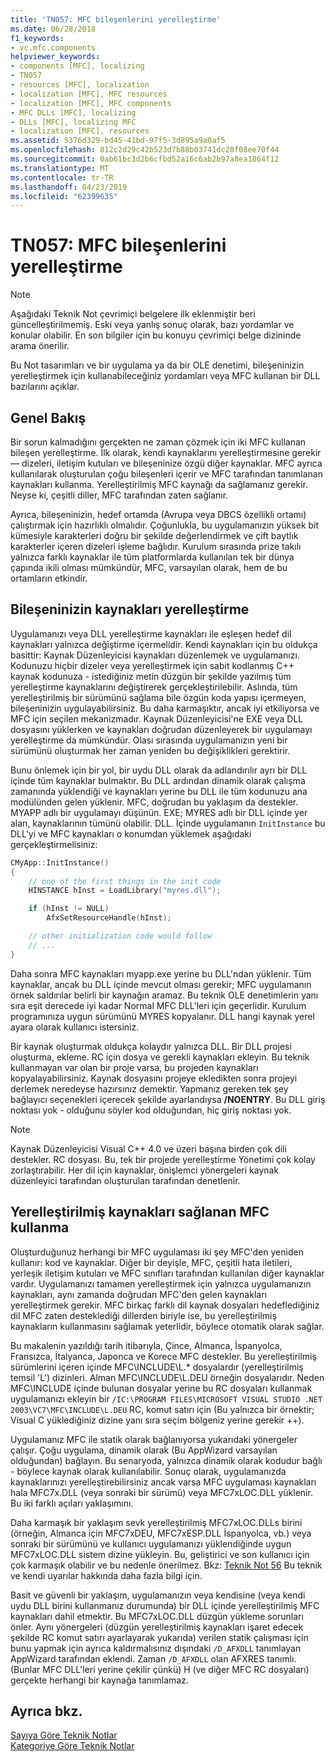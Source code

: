 ```yaml
---
title: 'TN057: MFC bileşenlerini yerelleştirme'
ms.date: 06/28/2018
f1_keywords:
- vc.mfc.components
helpviewer_keywords:
- components [MFC], localizing
- TN057
- resources [MFC], localization
- localization [MFC], MFC resources
- localization [MFC], MFC components
- MFC DLLs [MFC], localizing
- DLLs [MFC], localizing MFC
- localization [MFC], resources
ms.assetid: 5376d329-bd45-41bd-97f5-3d895a9a0af5
ms.openlocfilehash: 812c2d29c42b523d7b88b03741dc20f08ee70f44
ms.sourcegitcommit: 0ab61bc3d2b6cfbd52a16c6ab2b97a8ea1864f12
ms.translationtype: MT
ms.contentlocale: tr-TR
ms.lasthandoff: 04/23/2019
ms.locfileid: "62399635"
---
```

# <a name="tn057-localization-of-mfc-components"></a>TN057: MFC bileşenlerini yerelleştirme

> [!NOTE]
> Aşağıdaki Teknik Not çevrimiçi belgelere ilk eklenmiştir beri güncelleştirilmemiş. Eski veya yanlış sonuç olarak, bazı yordamlar ve konular olabilir. En son bilgiler için bu konuyu çevrimiçi belge dizininde arama önerilir.

Bu Not tasarımları ve bir uygulama ya da bir OLE denetimi, bileşeninizin yerelleştirmek için kullanabileceğiniz yordamları veya MFC kullanan bir DLL bazılarını açıklar.

## <a name="overview"></a>Genel Bakış

Bir sorun kalmadığını gerçekten ne zaman çözmek için iki MFC kullanan bileşen yerelleştirme. İlk olarak, kendi kaynaklarını yerelleştirmesine gerekir — dizeleri, iletişim kutuları ve bileşeninize özgü diğer kaynaklar. MFC ayrıca kullanılarak oluşturulan çoğu bileşenleri içerir ve MFC tarafından tanımlanan kaynakları kullanma. Yerelleştirilmiş MFC kaynağı da sağlamanız gerekir. Neyse ki, çeşitli diller, MFC tarafından zaten sağlanır.

Ayrıca, bileşeninizin, hedef ortamda (Avrupa veya DBCS özellikli ortamı) çalıştırmak için hazırlıklı olmalıdır. Çoğunlukla, bu uygulamanızın yüksek bit kümesiyle karakterleri doğru bir şekilde değerlendirmek ve çift baytlık karakterler içeren dizeleri işleme bağlıdır. Kurulum sırasında prize takılı yalnızca farklı kaynaklar ile tüm platformlarda kullanılan tek bir dünya çapında ikili olması mümkündür, MFC, varsayılan olarak, hem de bu ortamların etkindir.

## <a name="localizing-your-components-resources"></a>Bileşeninizin kaynakları yerelleştirme

Uygulamanızı veya DLL yerelleştirme kaynakları ile eşleşen hedef dil kaynakları yalnızca değiştirme içermelidir. Kendi kaynakları için bu oldukça basittir: Kaynak Düzenleyicisi kaynakları düzenlemek ve uygulamanızı. Kodunuzu hiçbir dizeler veya yerelleştirmek için sabit kodlanmış C++ kaynak kodunuza - istediğiniz metin düzgün bir şekilde yazılmış tüm yerelleştirme kaynaklarını değiştirerek gerçekleştirilebilir. Aslında, tüm yerelleştirilmiş bir sürümünü sağlama bile özgün koda yapısı içermeyen, bileşeninizin uygulayabilirsiniz. Bu daha karmaşıktır, ancak iyi etkiliyorsa ve MFC için seçilen mekanizmadır. Kaynak Düzenleyicisi'ne EXE veya DLL dosyasını yüklerken ve kaynakları doğrudan düzenleyerek bir uygulamayı yerelleştirme da mümkündür. Olası sırasında uygulamanızın yeni bir sürümünü oluşturmak her zaman yeniden bu değişiklikleri gerektirir.

Bunu önlemek için bir yol, bir uydu DLL olarak da adlandırılır ayrı bir DLL içinde tüm kaynaklar bulmaktır. Bu DLL ardından dinamik olarak çalışma zamanında yüklendiği ve kaynakları yerine bu DLL ile tüm kodunuzu ana modülünden gelen yüklenir. MFC, doğrudan bu yaklaşım da destekler. MYAPP adlı bir uygulamayı düşünün. EXE; MYRES adlı bir DLL içinde yer alan, kaynaklarının tümünü olabilir. DLL. İçinde uygulamanın `InitInstance` bu DLL'yi ve MFC kaynakları o konumdan yüklemek aşağıdaki gerçekleştirmelisiniz:

```cpp
CMyApp::InitInstance()
{
    // one of the first things in the init code
    HINSTANCE hInst = LoadLibrary("myres.dll");

    if (hInst != NULL)
        AfxSetResourceHandle(hInst);

    // other initialization code would follow
    // ...
}
```

Daha sonra MFC kaynakları myapp.exe yerine bu DLL'ndan yüklenir. Tüm kaynaklar, ancak bu DLL içinde mevcut olması gerekir; MFC uygulamanın örnek saldırılar belirli bir kaynağın aramaz. Bu teknik OLE denetimlerin yanı sıra eşit derecede iyi kadar Normal MFC DLL'leri için geçerlidir. Kurulum programınıza uygun sürümünü MYRES kopyalanır. DLL hangi kaynak yerel ayara olarak kullanıcı istersiniz.

Bir kaynak oluşturmak oldukça kolaydır yalnızca DLL. Bir DLL projesi oluşturma, ekleme. RC için dosya ve gerekli kaynakları ekleyin. Bu teknik kullanmayan var olan bir proje varsa, bu projeden kaynakları kopyalayabilirsiniz. Kaynak dosyasını projeye ekledikten sonra projeyi derlemek neredeyse hazırsınız demektir. Yapmanız gereken tek şey bağlayıcı seçenekleri içerecek şekilde ayarlandıysa **/NOENTRY**. Bu DLL giriş noktası yok - olduğunu söyler kod olduğundan, hiç giriş noktası yok.

> [!NOTE]
> Kaynak Düzenleyicisi Visual C++ 4.0 ve üzeri başına birden çok dili destekler. RC dosyası. Bu, tek bir projede yerelleştirme Yönetimi çok kolay zorlaştırabilir. Her dil için kaynaklar, önişlemci yönergeleri kaynak düzenleyici tarafından oluşturulan tarafından denetlenir.

## <a name="using-the-provided-mfc-localized-resources"></a>Yerelleştirilmiş kaynakları sağlanan MFC kullanma

Oluşturduğunuz herhangi bir MFC uygulaması iki şey MFC'den yeniden kullanır: kod ve kaynaklar. Diğer bir deyişle, MFC, çeşitli hata iletileri, yerleşik iletişim kutuları ve MFC sınıfları tarafından kullanılan diğer kaynaklar vardır. Uygulamanızı tamamen yerelleştirmek için yalnızca uygulamanızın kaynakları, aynı zamanda doğrudan MFC'den gelen kaynakları yerelleştirmek gerekir. MFC birkaç farklı dil kaynak dosyaları hedeflediğiniz dil MFC zaten desteklediği dillerden biriyle ise, bu yerelleştirilmiş kaynakların kullanmasını sağlamak yeterlidir, böylece otomatik olarak sağlar.

Bu makalenin yazıldığı tarih itibarıyla, Çince, Almanca, İspanyolca, Fransızca, İtalyanca, Japonca ve Korece MFC destekler. Bu yerelleştirilmiş sürümlerini içeren içinde MFC\INCLUDE\L.* dosyalardır (yerelleştirilmiş temsil 'L') dizinleri. Alman MFC\INCLUDE\L.DEU örneğin dosyalarıdır. Neden MFC\INCLUDE içinde bulunan dosyalar yerine bu RC dosyaları kullanmak uygulamanızı ekleyin bir `/IC:\PROGRAM FILES\MICROSOFT VISUAL STUDIO .NET 2003\VC7\MFC\INCLUDE\L.DEU` RC, komut satırı için (Bu yalnızca bir örnektir; Visual C yüklediğiniz dizine yanı sıra seçim bölgeniz yerine gerekir ++).

Uygulamanız MFC ile statik olarak bağlanıyorsa yukarıdaki yönergeler çalışır. Çoğu uygulama, dinamik olarak (Bu AppWizard varsayılan olduğundan) bağlayın. Bu senaryoda, yalnızca dinamik olarak kodudur bağlı - böylece kaynak olarak kullanılabilir. Sonuç olarak, uygulamanızda kaynaklarınızı yerelleştirebilirsiniz ancak varsa MFC uygulaması kaynakları hala MFC7x.DLL (veya sonraki bir sürümü) veya MFC7xLOC.DLL yüklenir. Bu iki farklı açıları yaklaşımını.

Daha karmaşık bir yaklaşım sevk yerelleştirilmiş MFC7xLOC.DLLs birini (örneğin, Almanca için MFC7xDEU, MFC7xESP.DLL İspanyolca, vb.) veya sonraki bir sürümünü ve kullanıcı uygulamanızı yüklendiğinde uygun MFC7xLOC.DLL sistem dizine yükleyin. Bu, geliştirici ve son kullanıcı için çok karmaşık olabilir ve bu nedenle önerilmez. Bkz: [Teknik Not 56](../mfc/tn056-installation-of-localized-mfc-components.md) Bu teknik ve kendi uyarılar hakkında daha fazla bilgi için.

Basit ve güvenli bir yaklaşım, uygulamanızın veya kendisine (veya kendi uydu DLL birini kullanmanız durumunda) bir DLL içinde yerelleştirilmiş MFC kaynakları dahil etmektir. Bu MFC7xLOC.DLL düzgün yükleme sorunları önler. Aynı yönergeleri (düzgün yerelleştirilmiş kaynakları işaret edecek şekilde RC komut satırı ayarlayarak yukarıda) verilen statik çalışması için bunu yapmak için ayrıca kaldırmalısınız dışındaki `/D_AFXDLL` tanımlayan AppWizard tarafından eklendi. Zaman `/D_AFXDLL` olan AFXRES tanımlı. (Bunlar MFC DLL'leri yerine çekilir çünkü) H (ve diğer MFC RC dosyaları) gerçekte herhangi bir kaynağa tanımlamaz.

## <a name="see-also"></a>Ayrıca bkz.

[Sayıya Göre Teknik Notlar](../mfc/technical-notes-by-number.md)<br/>
[Kategoriye Göre Teknik Notlar](../mfc/technical-notes-by-category.md)
